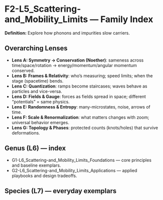 # F2-L5_Scattering-and_Mobility_Limits — Family Index
**Definition:** Explore how phonons and impurities slow carriers.

## Overarching Lenses

- **Lens A: Symmetry -> Conservation (Noether)**: sameness across time/space/rotation → energy/momentum/angular momentum conserved.
- **Lens B: Frames & Relativity**: who’s measuring; speed limits; when the stage (spacetime) bends.
- **Lens C: Quantization**: ramps become staircases; waves behave as particles and vice-versa.
- **Lens D: Fields & Gauge**: forces as fields spread in space; different “potentials” = same physics.
- **Lens E: Randomness & Entropy**: many-microstates, noise, arrows of time.
- **Lens F: Scale & Renormalization**: what matters changes with zoom; universal behavior emerges.
- **Lens G: Topology & Phases**: protected counts (knots/holes) that survive deformations.

## Genus (L6) — index
- G1-L6_Scattering-and_Mobility_Limits_Foundations — core principles and baseline exemplars.
- G2-L6_Scattering-and_Mobility_Limits_Applications — applied playbooks and design tradeoffs.

## Species (L7) — everyday exemplars
